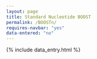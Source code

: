 ```yaml
---
layout: page
title: Standard Nucleotide BOOST
permalink: /BOOSTn/
requires-navbar: "yes"
data-entered: "no"
---
```

{% include data_entry.html %}

